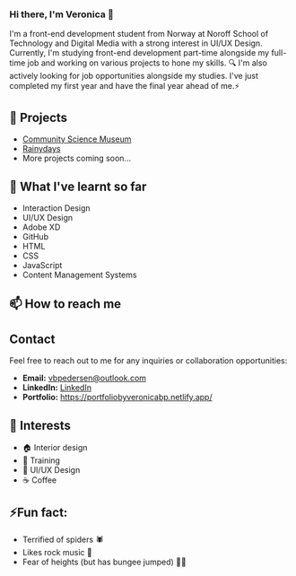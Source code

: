### Hi there, I'm Veronica  👋

I'm a front-end development student from Norway at Noroff School of Technology and Digital Media with a strong interest in UI/UX Design. Currently, I'm studying front-end development part-time alongside my full-time job and working on various projects to hone my skills. 🔍 I'm also actively looking for job opportunities alongside my studies. I've just completed my first year and have the final year ahead of me.⚡

## 🔭 Projects

- [Community Science Museum](https://github.com/Veronicabrun/Semester-Project-1)
- [Rainydays](https://github.com/Veronicabrun/Rainydays-JS)
- More projects coming soon...
  
## 🌱 What I've learnt so far

- Interaction Design
- UI/UX Design
- Adobe XD
- GitHub
- HTML
- CSS
- JavaScript
- Content Management Systems

## 📫 How to reach me

## Contact

Feel free to reach out to me for any inquiries or collaboration opportunities:
- **Email:** [vbpedersen@outlook.com](mailto:your-email@example.com)
- **LinkedIn:** [LinkedIn](https://linkedin.com/in/veronica-brun-pedersen-2860bb249)
- **Portfolio:** https://portfoliobyveronicabp.netlify.app/
  
## 🌟 Interests

- 🏠 Interior design
- 💪 Training
- 🎨 UI/UX Design
- ☕ Coffee

## ⚡Fun fact: 

- Terrified of spiders 🕷️
- Likes rock music 🤘
- Fear of heights (but has bungee jumped) 🧗‍♂️


